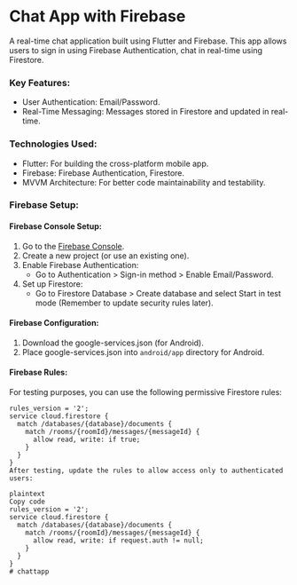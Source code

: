 # Chat App with Firebase

A real-time chat application built using Flutter and Firebase. This app allows users to sign in using Firebase Authentication, chat in real-time using Firestore.

### Key Features:
- User Authentication: Email/Password.
- Real-Time Messaging: Messages stored in Firestore and updated in real-time.

### Technologies Used:
- Flutter: For building the cross-platform mobile app.
- Firebase: Firebase Authentication, Firestore.
- MVVM Architecture: For better code maintainability and testability.

### Firebase Setup:

#### Firebase Console Setup:
1. Go to the [Firebase Console](https://console.firebase.google.com/).
2. Create a new project (or use an existing one).
3. Enable Firebase Authentication:
    - Go to Authentication > Sign-in method > Enable Email/Password.
4. Set up Firestore:
    - Go to Firestore Database > Create database and select Start in test mode (Remember to update security rules later).

#### Firebase Configuration:

1. Download the google-services.json (for Android).
2. Place google-services.json into `android/app` directory for Android.


#### Firebase Rules:
For testing purposes, you can use the following permissive Firestore rules:

```plaintext
rules_version = '2';
service cloud.firestore {
  match /databases/{database}/documents {
    match /rooms/{roomId}/messages/{messageId} {
      allow read, write: if true;
    }
  }
}
After testing, update the rules to allow access only to authenticated users:

plaintext
Copy code
rules_version = '2';
service cloud.firestore {
  match /databases/{database}/documents {
    match /rooms/{roomId}/messages/{messageId} {
      allow read, write: if request.auth != null;
    }
  }
}
#   c h a t t a p p  
 